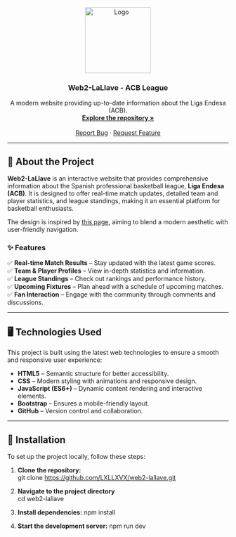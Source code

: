 <a name="top"></a>  

<!-- PROJECT LOGO -->
<br />
<p align="center">
  <a href="https://github.com/LXLLXVX/web2-lallave">
    <img src="http://brandemia.org/sites/default/files/acb_logo_portada.jpg" alt="Logo" width="150">
  </a>

  <h3 align="center">Web2-LaLlave - ACB League</h3>

  <p align="center">
    A modern website providing up-to-date information about the Liga Endesa (ACB).
    <br />
    <a href="https://github.com/LXLLXVX/web2-lallave"><strong>Explore the repository »</strong></a>
    <br />
    <br />
    <a href="https://github.com/LXLLXVX/web2-lallave/issues">Report Bug</a>
    ·
    <a href="https://github.com/LXLLXVX/web2-lallave/issues">Request Feature</a>
  </p>
</p>

---

## 🏀 About the Project  

**Web2-LaLlave** is an interactive website that provides comprehensive information about the Spanish professional basketball league, **Liga Endesa (ACB)**. It is designed to offer real-time match updates, detailed team and player statistics, and league standings, making it an essential platform for basketball enthusiasts.  

The design is inspired by [this page](https://www.acb.com/), aiming to blend a modern aesthetic with user-friendly navigation.  

### ✨ Features  

✅ **Real-time Match Results** – Stay updated with the latest game scores.  
✅ **Team & Player Profiles** – View in-depth statistics and information.  
✅ **League Standings** – Check out rankings and performance history.  
✅ **Upcoming Fixtures** – Plan ahead with a schedule of upcoming matches.  
✅ **Fan Interaction** – Engage with the community through comments and discussions.  

---

## 🖥️ Technologies Used  

This project is built using the latest web technologies to ensure a smooth and responsive user experience:  

- **HTML5** – Semantic structure for better accessibility.  
- **CSS** – Modern styling with animations and responsive design.  
- **JavaScript (ES6+)** – Dynamic content rendering and interactive elements.  
- **Bootstrap** – Ensures a mobile-friendly layout.  
- **GitHub** – Version control and collaboration.  

---

## 🚀 Installation  

To set up the project locally, follow these steps:  

1. **Clone the repository:**  
   git clone https://github.com/LXLLXVX/web2-lallave.git

2. **Navigate to the project directory**  
    cd web2-lallave
   
3. **Install dependencies:**
     npm install

4. **Start the development server:**
     npm run dev
